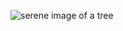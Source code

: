 
![serene image of a tree](https://www.google.com/search?q=images&tbm=isch&source=iu&ictx=1&fir=L8xfQakH9a8tJM%252Cy1IIQDpM5HgcJM%252C_%253B2eIb5BjhQiiZzM%252CnBiD9BWYMB87aM%252C_%253ByRdsZ-zqxwGPmM%252CBa_eiczVaD9-zM%252C_%253BLK6S_eMkLDVwQM%252CB51x0PBR9KNzvM%252C_%253Bwp1tdfttzeGYZM%252CZaycYywhXLmIVM%252C_%253Bez-ubljHwN9MSM%252Cm4H9nlxeVf5uvM%252C_%253BYwGJ3ieIxMcIkM%252CLlgDpz1LoiuznM%252C_%253BpFGFNV5oo1rdVM%252CT_IX7ra8y3ok2M%252C_%253BgptnRfKKk_aFoM%252CtISmADMACzQrsM%252C_%253BN_GnVowzVCJJtM%252CGjt9a2U7c6pwwM%252C_%253BsSAWficq0VlQLM%252CG9GbNX6HcZ2O_M%252C_%253BITUG1uFAV1aQ9M%252CX9GBbDAacv-dWM%252C_%253BMbdDsqai50Yy4M%252CEM7N3ys-VYeiqM%252C_%253BXXn0K7gXfSxtaM%252Cg8VXsl6BHnuVjM%252C_&vet=1&usg=AI4_-kSK58ZoPROgutspVW9XYzqU3QaXOg&sa=X&ved=2ahUKEwjN7ND-2rbzAhWMlGoFHRlrAs4Q9QF6BAgvEAE#imgrc=yRdsZ-zqxwGPmM)

